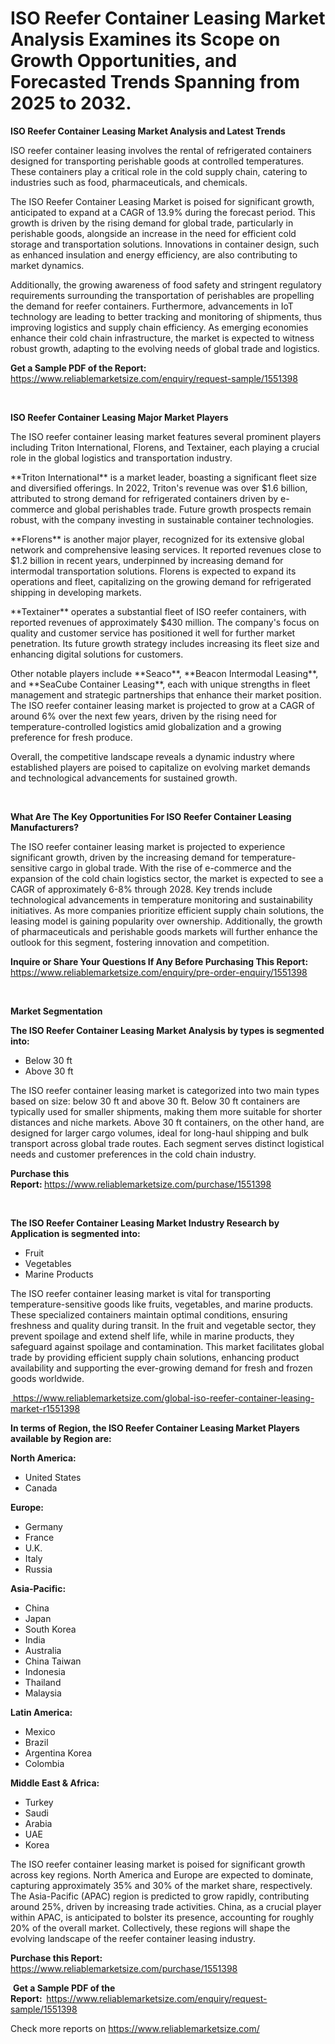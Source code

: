<p><h1>ISO Reefer Container Leasing Market Analysis Examines its Scope on Growth Opportunities, and Forecasted Trends Spanning from 2025 to 2032.</h1></p><p><strong>ISO Reefer Container Leasing Market Analysis and Latest Trends</strong></p>
<p><p>ISO reefer container leasing involves the rental of refrigerated containers designed for transporting perishable goods at controlled temperatures. These containers play a critical role in the cold supply chain, catering to industries such as food, pharmaceuticals, and chemicals. </p><p>The ISO Reefer Container Leasing Market is poised for significant growth, anticipated to expand at a CAGR of 13.9% during the forecast period. This growth is driven by the rising demand for global trade, particularly in perishable goods, alongside an increase in the need for efficient cold storage and transportation solutions. Innovations in container design, such as enhanced insulation and energy efficiency, are also contributing to market dynamics.</p><p>Additionally, the growing awareness of food safety and stringent regulatory requirements surrounding the transportation of perishables are propelling the demand for reefer containers. Furthermore, advancements in IoT technology are leading to better tracking and monitoring of shipments, thus improving logistics and supply chain efficiency. As emerging economies enhance their cold chain infrastructure, the market is expected to witness robust growth, adapting to the evolving needs of global trade and logistics.</p></p>
<p><strong>Get a Sample PDF of the Report:&nbsp;</strong> <a href="https://www.reliablemarketsize.com/enquiry/request-sample/1551398?utm_campaign=2450&utm_medium=2&utm_source=Github&utm_content=ia&utm_term=11042025&utm_id=iso-reefer-container-leasing">https://www.reliablemarketsize.com/enquiry/request-sample/1551398</a></p>
<p>&nbsp;</p>
<p><strong>ISO Reefer Container Leasing Major Market Players</strong></p>
<p><p>The ISO reefer container leasing market features several prominent players including Triton International, Florens, and Textainer, each playing a crucial role in the global logistics and transportation industry. </p><p>**Triton International** is a market leader, boasting a significant fleet size and diversified offerings. In 2022, Triton's revenue was over $1.6 billion, attributed to strong demand for refrigerated containers driven by e-commerce and global perishables trade. Future growth prospects remain robust, with the company investing in sustainable container technologies.</p><p>**Florens** is another major player, recognized for its extensive global network and comprehensive leasing services. It reported revenues close to $1.2 billion in recent years, underpinned by increasing demand for intermodal transportation solutions. Florens is expected to expand its operations and fleet, capitalizing on the growing demand for refrigerated shipping in developing markets.</p><p>**Textainer** operates a substantial fleet of ISO reefer containers, with reported revenues of approximately $430 million. The company's focus on quality and customer service has positioned it well for further market penetration. Its future growth strategy includes increasing its fleet size and enhancing digital solutions for customers.</p><p>Other notable players include **Seaco**, **Beacon Intermodal Leasing**, and **SeaCube Container Leasing**, each with unique strengths in fleet management and strategic partnerships that enhance their market position. The ISO reefer container leasing market is projected to grow at a CAGR of around 6% over the next few years, driven by the rising need for temperature-controlled logistics amid globalization and a growing preference for fresh produce.</p><p>Overall, the competitive landscape reveals a dynamic industry where established players are poised to capitalize on evolving market demands and technological advancements for sustained growth.</p></p>
<p>&nbsp;</p>
<p><strong>What Are The Key Opportunities For ISO Reefer Container Leasing Manufacturers?</strong></p>
<p><p>The ISO reefer container leasing market is projected to experience significant growth, driven by the increasing demand for temperature-sensitive cargo in global trade. With the rise of e-commerce and the expansion of the cold chain logistics sector, the market is expected to see a CAGR of approximately 6-8% through 2028. Key trends include technological advancements in temperature monitoring and sustainability initiatives. As more companies prioritize efficient supply chain solutions, the leasing model is gaining popularity over ownership. Additionally, the growth of pharmaceuticals and perishable goods markets will further enhance the outlook for this segment, fostering innovation and competition.</p></p>
<p><strong>Inquire or Share Your Questions If Any Before Purchasing This Report:</strong> <a href="https://www.reliablemarketsize.com/enquiry/pre-order-enquiry/1551398?utm_campaign=2450&utm_medium=2&utm_source=Github&utm_content=ia&utm_term=11042025&utm_id=iso-reefer-container-leasing">https://www.reliablemarketsize.com/enquiry/pre-order-enquiry/1551398</a></p>
<p>&nbsp;</p>
<p><strong>Market Segmentation</strong></p>
<p><strong>The ISO Reefer Container Leasing Market Analysis by types is segmented into:</strong></p>
<p><ul><li>Below 30 ft</li><li>Above 30 ft</li></ul></p>
<p><p>The ISO reefer container leasing market is categorized into two main types based on size: below 30 ft and above 30 ft. Below 30 ft containers are typically used for smaller shipments, making them more suitable for shorter distances and niche markets. Above 30 ft containers, on the other hand, are designed for larger cargo volumes, ideal for long-haul shipping and bulk transport across global trade routes. Each segment serves distinct logistical needs and customer preferences in the cold chain industry.</p></p>
<p><strong>Purchase this Report:&nbsp;</strong><a href="https://www.reliablemarketsize.com/purchase/1551398?utm_campaign=2450&utm_medium=2&utm_source=Github&utm_content=ia&utm_term=11042025&utm_id=iso-reefer-container-leasing">https://www.reliablemarketsize.com/purchase/1551398</a></p>
<p>&nbsp;</p>
<p><strong>The ISO Reefer Container Leasing Market Industry Research by Application is segmented into:</strong></p>
<p><ul><li>Fruit</li><li>Vegetables</li><li>Marine Products</li></ul></p>
<p><p>The ISO reefer container leasing market is vital for transporting temperature-sensitive goods like fruits, vegetables, and marine products. These specialized containers maintain optimal conditions, ensuring freshness and quality during transit. In the fruit and vegetable sector, they prevent spoilage and extend shelf life, while in marine products, they safeguard against spoilage and contamination. This market facilitates global trade by providing efficient supply chain solutions, enhancing product availability and supporting the ever-growing demand for fresh and frozen goods worldwide.</p></p>
<p><a href="https://www.reliablemarketsize.com/global-iso-reefer-container-leasing-market-r1551398?utm_campaign=2450&utm_medium=2&utm_source=Github&utm_content=ia&utm_term=11042025&utm_id=iso-reefer-container-leasing">&nbsp;https://www.reliablemarketsize.com/global-iso-reefer-container-leasing-market-r1551398</a></p>
<p><strong>In terms of Region, the ISO Reefer Container Leasing Market Players available by Region are:</strong></p>
<p>
    <p> <strong> North America: </strong>
        <ul>
            <li>United States</li>
            <li>Canada</li>
        </ul>
        </p> 
    <p> <strong> Europe: </strong>
        <ul>
            <li>Germany</li>
            <li>France</li>
            <li>U.K.</li>
            <li>Italy</li>
            <li>Russia</li>
        </ul>
        </p> 
    <p> <strong> Asia-Pacific: </strong>
        <ul>
            <li>China</li>
            <li>Japan</li>
            <li>South Korea</li>
            <li>India</li>
            <li>Australia</li>
            <li>China Taiwan</li>
            <li>Indonesia</li>
            <li>Thailand</li>
            <li>Malaysia</li>
        </ul>
        </p> 
    <p> <strong> Latin America: </strong>
        <ul>
            <li>Mexico</li>
            <li>Brazil</li>
            <li>Argentina Korea</li>
            <li>Colombia</li>
        </ul>
        </p> 
    <p> <strong> Middle East & Africa: </strong>
        <ul>
            <li>Turkey</li>
            <li>Saudi</li>
            <li>Arabia</li>
            <li>UAE</li>
            <li>Korea</li>
        </ul>
    </p>
    </p>
<p><p>The ISO reefer container leasing market is poised for significant growth across key regions. North America and Europe are expected to dominate, capturing approximately 35% and 30% of the market share, respectively. The Asia-Pacific (APAC) region is predicted to grow rapidly, contributing around 25%, driven by increasing trade activities. China, as a crucial player within APAC, is anticipated to bolster its presence, accounting for roughly 20% of the overall market. Collectively, these regions will shape the evolving landscape of the reefer container leasing industry.</p></p>
<p><strong>Purchase this Report: </strong><a href="https://www.reliablemarketsize.com/purchase/1551398?utm_campaign=2450&utm_medium=2&utm_source=Github&utm_content=ia&utm_term=11042025&utm_id=iso-reefer-container-leasing">https://www.reliablemarketsize.com/purchase/1551398</a></p>
<p>&nbsp;<strong>Get a Sample PDF of the Report:&nbsp;&nbsp;</strong><a href="https://www.reliablemarketsize.com/enquiry/request-sample/1551398?utm_campaign=2450&utm_medium=2&utm_source=Github&utm_content=ia&utm_term=11042025&utm_id=iso-reefer-container-leasing">https://www.reliablemarketsize.com/enquiry/request-sample/1551398</a></p>
<p><strong></strong></p>
<p>Check more reports on <a href="https://www.reliablemarketsize.com/?utm_campaign=2450&utm_medium=2&utm_source=Github&utm_content=ia&utm_term=11042025&utm_id=iso-reefer-container-leasing">https://www.reliablemarketsize.com/</a></p>